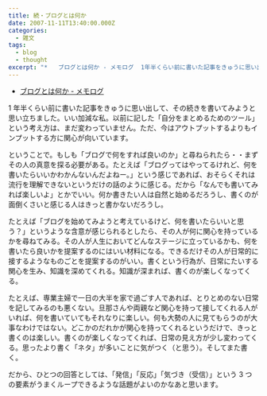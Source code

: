 ```yaml
---
title: 続・ブログとは何か
date: 2007-11-11T13:40:00.000Z
categories:
  - 雑文
tags:
  - blog
  - thought
excerpt: "*   ブログとは何か - メモログ  1年半くらい前に書いた記事をきゅうに思い出して、その続きを書いてみようと思い立ちました。いい加減な私。以前に記した「自分をまとめるためのツール」という考え方は、まだ変わっていません。ただ、今はアウトプットするよりもインプットする方に関心が向いています。"
---
```


- [ブログとは何か \- メモログ](/blog//2006/04/post_130/)

1 年半くらい前に書いた記事をきゅうに思い出して、その続きを書いてみようと思い立ちました。いい加減な私。以前に記した「自分をまとめるためのツール」という考え方は、まだ変わっていません。ただ、今はアウトプットするよりもインプットする方に関心が向いています。

ということで。もしも「ブログで何をすれば良いのか」と尋ねられたら・・まずその人の真意を探る必要がある。たとえば「ブログってはやってるけれど、何を書いたらいいかわかんないんだよねー。」という感じであれば、おそらくそれは流行を理解できないというだけの話のように感じる。だから「なんでも書いてみれば楽しいよ」とかでいい。何か書きたい人は自然と始めるだろうし、書くのが面倒くさいと感じる人はきっと書かないだろうし。

たとえば「ブログを始めてみようと考えているけど、何を書いたらいいと思う？」というような含意が感じられるとしたら、その人が何に関心を持っているかを尋ねてみる。その人が人生においてどんなステージに立っているかも、何を書いたら良いかを提案するのにはいい材料になる。できるだけその人が日常的に接するようなものごとを提案するのがいい。書くという行為が、日常にたいする関心を生み、知識を深めてくれる。知識が深まれば、書くのが楽しくなってくる。

たとえば、専業主婦で一日の大半を家で過ごす人であれば、とりとめのない日常を記してみるのも悪くない。旦那さんや両親など関心を持って接してくれる人がいれば、何を書いていてもそれなりに楽しい。何も大勢の人に見てもらうのが大事なわけではない。どこかのだれかが関心を持ってくれるというだけで、きっと書くのは楽しい。書くのが楽しくなってくれば、日常の見え方が少し変わってくる。思ったより書く「ネタ」が多いことに気がつく（と思う）。そしてまた書く。

だから、ひとつの回答としては、「発信」「反応」「気づき（受信）」という 3 つの要素がうまくループできるような話題がよいのかなあと思います。
